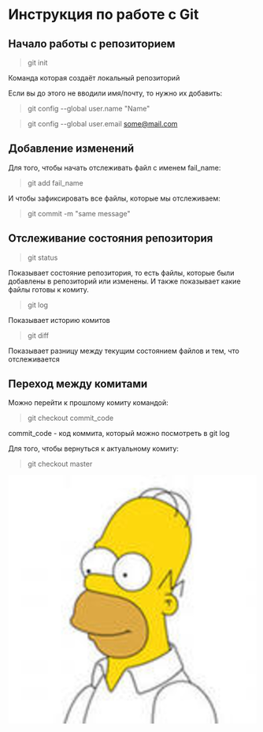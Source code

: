 # Инструкция по работе с Git

## Начало работы с репозиторием
> git init

Команда которая создаёт локальный репозиторий

Если вы до этого не вводили имя/почту, то нужно их добавить:
> git config --global user.name "Name"

> git config --global user.email some@mail.com


## Добавление изменений

Для того, чтобы начать отслеживать файл с именем fail_name:
> git add fail_name

И чтобы зафиксировать все файлы, которые мы отслеживаем:
> git commit -m "same message"

## Отслеживание состояния репозитория 
> git status

Показывает состояние репозитория, то есть файлы, которые были добавлены в репозиторий или изменены. И также показывает какие файлы готовы к комиту.

> git log

Показывает историю комитов

> git diff

Показывает разницу между текущим состоянием файлов и тем, что отслеживается

## Переход между комитами
Можно перейти к прошлому комиту командой:
> git checkout commit_code

commit_code - код коммита, который можно посмотреть в git log

Для того, чтобы вернуться к актуальному комиту:

> git checkout master

![Упс...](Gomer.jpg)
